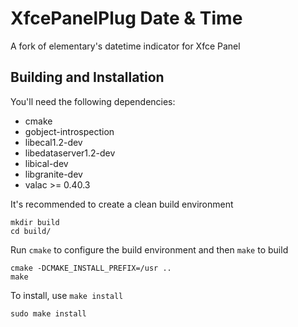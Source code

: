 # XfcePanelPlug Date &amp; Time 
A fork of elementary's datetime indicator for Xfce Panel

## Building and Installation

You'll need the following dependencies:

* cmake
* gobject-introspection
* libecal1.2-dev
* libedataserver1.2-dev
* libical-dev
* libgranite-dev
* valac >= 0.40.3

It's recommended to create a clean build environment

    mkdir build
    cd build/

Run `cmake` to configure the build environment and then `make` to build

    cmake -DCMAKE_INSTALL_PREFIX=/usr ..
    make

To install, use `make install`

    sudo make install
